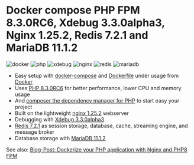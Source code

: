 # Docker compose PHP FPM 8.3.0RC6, Xdebug 3.3.0alpha3, Nginx 1.25.2, Redis 7.2.1 and MariaDB 11.1.2

![docker](https://img.shields.io/badge/Docker-compose-brightgreen.svg)
![php](https://img.shields.io/badge/PHP_FPM-8.3.0RC6-brightgreen.svg)
![xdebug](https://img.shields.io/badge/Xdebug-3.3.0alpha3-brightgreen.svg)
![nginx](https://img.shields.io/badge/nginx-1.25.2-brightgreen.svg)
![redis](https://img.shields.io/badge/Redis-7.2.1-brightgreen.svg)
![mariadb](https://img.shields.io/badge/MariaDB-11.1.2-brightgreen.svg)

* Easy setup with [docker-compose](https://docs.docker.com/compose/) and [Dockerfile](https://docs.docker.com/engine/reference/builder/) under usage from [Docker](https://www.docker.com)
* Uses [PHP 8.3.0RC6](https://www.php.net) for better performance, lower CPU and memory usage
* And [composer the dependency manager for PHP](https://getcomposer.org) to start easy your project
* Built on the lightweight [nginx 1.25.2](https://nginx.org) webserver
* Debugging with [Xdebug 3.3.0alpha3](https://xdebug.org)
* [Redis 7.2.1](https://redis.io) as session storage, database, cache, streaming engine, and message broker
* Database storage with [MariaDB 11.1.2](https://mariadb.org)

See also:
[Blog-Post: Dockerize your PHP application with Nginx and PHP8 FPM](https://marc.it/dockerize-application-with-nginx-and-php8/)
